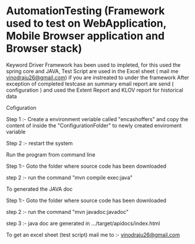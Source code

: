 # AutomationTesting (Framework used to test on WebApplication, Mobile Browser application and Browser stack)
Keyword Driver Framework has been used to impleted, for this used the spring core and JAVA, 
Test Script are used in the Excel sheet ( mail me vinodraju26@gmail.com) if you are instreated to under the framework 
After exception of completed testcase an summary email report are send ( configuration ) and used the Extent Report and KLOV report for historical data

Cofiguration 

Step 1 :- Create a environment veriable called "encashoffers" and copy the content of inside the "ConfigurationFolder" to newly created enviroment variable

Step 2 :- restart the system

Run the program from command line 

Step 1:- Goto the folder where source code has been downloaded

step 2 :- run the command  "mvn compile exec:java"

To generated the JAVA doc 

Step 1:- Goto the folder where source code has been downloaded

step 2 :- run the command  "mvn javadoc:javadoc"

step 3 :- java doc are generated in .../target/apidocs/index.html

To get an excel sheet (test script) mail me to :- vinodraju26@gmail.com



